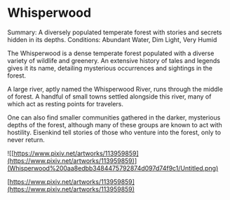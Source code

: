 # Whisperwood

Summary: A diversely populated temperate forest with stories and secrets hidden in its depths.
Conditions: Abundant Water, Dim Light, Very Humid

The Whisperwood is a dense temperate forest populated with a diverse variety of wildlife and greenery. An extensive history of tales and legends gives it its name, detailing mysterious occurrences and sightings in the forest.

A large river, aptly named the Whisperwood River, runs through the middle of forest. A handful of small towns settled alongside this river, many of which act as resting points for travelers.

One can also find smaller communities gathered in the darker, mysterious depths of the forest, although many of these groups are known to act with hostility. Eisenkind tell stories of those who venture into the forest, only to never return.

![[https://www.pixiv.net/artworks/113959859](https://www.pixiv.net/artworks/113959859)](Whisperwood%200aa8edbb3484475792874d097d74f9c1/Untitled.png)

[https://www.pixiv.net/artworks/113959859](https://www.pixiv.net/artworks/113959859)
